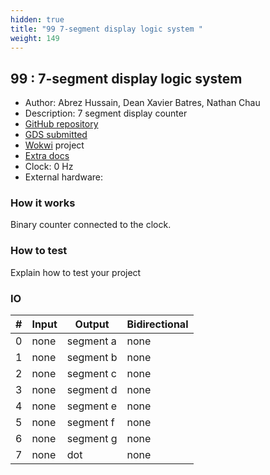 ```yaml
---
hidden: true
title: "99 7-segment display logic system "
weight: 149
---
```


## 99 : 7-segment display logic system 

* Author: Abrez Hussain, Dean Xavier Batres, Nathan Chau
* Description: 7 segment display counter 
* [GitHub repository](https://github.com/abrez2004/7segment)
* [GDS submitted](https://github.com/abrez2004/7segment/actions/runs/6606901552)
* [Wokwi](https://wokwi.com/projects/379319062779062273) project
* [Extra docs]()
* Clock: 0 Hz
* External hardware: 



### How it works

Binary counter connected to the clock.


### How to test

Explain how to test your project


### IO

| # | Input        | Output       | Bidirectional      |
|---|--------------|--------------| -------------------|
| 0 | none  | segment a | none |
| 1 | none  | segment b | none |
| 2 | none  | segment c | none |
| 3 | none  | segment d | none |
| 4 | none  | segment e | none |
| 5 | none  | segment f | none |
| 6 | none  | segment g | none |
| 7 | none  | dot | none |
